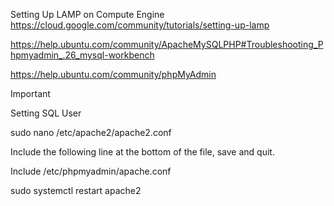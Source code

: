 Setting Up LAMP on Compute Engine
https://cloud.google.com/community/tutorials/setting-up-lamp

https://help.ubuntu.com/community/ApacheMySQLPHP#Troubleshooting_Phpmyadmin_.26_mysql-workbench

https://help.ubuntu.com/community/phpMyAdmin

Important

Setting SQL User



sudo nano /etc/apache2/apache2.conf

Include the following line at the bottom of the file, save and quit.

Include /etc/phpmyadmin/apache.conf

sudo systemctl restart apache2
